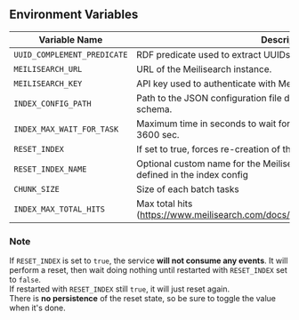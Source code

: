 
## Environment Variables

| Variable Name                | Description                                                                                                        | Required | Example Value                            |
|------------------------------|--------------------------------------------------------------------------------------------------------------------|----------|------------------------------------------|
| `UUID_COMPLEMENT_PREDICATE`  | RDF predicate used to extract UUIDs from triples for indexing.                                                     | Yes      | `http://example.org/uuid`                |
| `MEILISEARCH_URL`            | URL of the Meilisearch instance.                                                                                   | Yes      | `http://localhost:7700`                  |
| `MEILISEARCH_KEY`            | API key used to authenticate with Meilisearch.                                                                     | Yes      | `masterKey`                              |
| `INDEX_CONFIG_PATH`          | Path to the JSON configuration file describing indexing rules and schema.                                          | Yes      | `/config/index_config.json`              |
| `INDEX_MAX_WAIT_FOR_TASK`    | Maximum time in seconds to wait for a meilisearch task. Default to 3600 sec.                                       | No       | `3600`                                   |
| `RESET_INDEX`                | If set to true, forces re-creation of the Meilisearch index.                                                       | No       | `true`                                   |
| `RESET_INDEX_NAME`           | Optional custom name for the Meilisearch index to reset. It must be defined in the index config                    | No       | `custom_index_name`                      |
| `CHUNK_SIZE`                 | Size of each batch tasks                                                                                           | No       | `100`                                    |
| `INDEX_MAX_TOTAL_HITS`       | Max total hits (https://www.meilisearch.com/docs/reference/api/settings#pagination)                                | No       | `50000`                                  |



### Note
If `RESET_INDEX` is set to `true`, the service **will not consume any events**.
It will perform a reset, then wait doing nothing until restarted with `RESET_INDEX` set to `false`.  
If restarted with `RESET_INDEX` still `true`, it will just reset again.  
There is **no persistence** of the reset state, so be sure to toggle the value when it's done.
